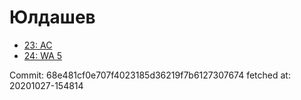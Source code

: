 # Юлдашев
- [23: AC](23.md)
- [24: WA 5](24.md)

Commit: 68e481cf0e707f4023185d36219f7b6127307674
 fetched at: 20201027-154814
